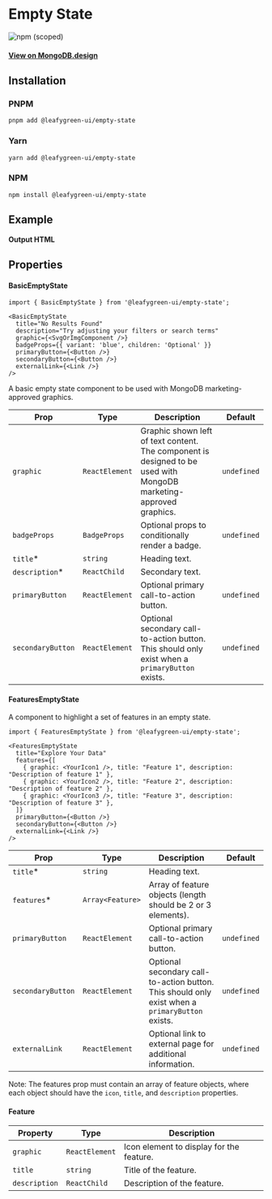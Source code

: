 # Empty State

![npm (scoped)](https://img.shields.io/npm/v/@leafygreen-ui/empty-state.svg)

#### [View on MongoDB.design](https://www.mongodb.design/component/empty-state/live-example/)

## Installation

### PNPM

```shell
pnpm add @leafygreen-ui/empty-state
```

### Yarn

```shell
yarn add @leafygreen-ui/empty-state
```

### NPM

```shell
npm install @leafygreen-ui/empty-state
```

## Example

**Output HTML**

## Properties

#### BasicEmptyState

```
import { BasicEmptyState } from '@leafygreen-ui/empty-state';

<BasicEmptyState
  title="No Results Found"
  description="Try adjusting your filters or search terms"
  graphic={<SvgOrImgComponent />}
  badgeProps={{ variant: 'blue', children: 'Optional' }}
  primaryButton={<Button />}
  secondaryButton={<Button />}
  externalLink={<Link />}
/>

```

A basic empty state component to be used with MongoDB marketing-approved graphics.

| Prop              | Type           | Description                                                                                                        | Default     |
| ----------------- | -------------- | ------------------------------------------------------------------------------------------------------------------ | ----------- |
| `graphic`         | `ReactElement` | Graphic shown left of text content. The component is designed to be used with MongoDB marketing-approved graphics. | `undefined` |
| `badgeProps`      | `BadgeProps`   | Optional props to conditionally render a badge.                                                                    | `undefined` |
| `title`\*         | `string`       | Heading text.                                                                                                      |             |
| `description`\*   | `ReactChild`   | Secondary text.                                                                                                    |             |
| `primaryButton`   | `ReactElement` | Optional primary call-to-action button.                                                                            | `undefined` |
| `secondaryButton` | `ReactElement` | Optional secondary call-to-action button. This should only exist when a `primaryButton` exists.                    | `undefined` |

#### FeaturesEmptyState

A component to highlight a set of features in an empty state.

```
import { FeaturesEmptyState } from '@leafygreen-ui/empty-state';

<FeaturesEmptyState
  title="Explore Your Data"
  features={[
    { graphic: <YourIcon1 />, title: "Feature 1", description: "Description of feature 1" },
    { graphic: <YourIcon2 />, title: "Feature 2", description: "Description of feature 2" },
    { graphic: <YourIcon3 />, title: "Feature 3", description: "Description of feature 3" },
  ]}
  primaryButton={<Button />}
  secondaryButton={<Button />}
  externalLink={<Link />}
/>

```

| Prop              | Type             | Description                                                                                     | Default     |
| ----------------- | ---------------- | ----------------------------------------------------------------------------------------------- | ----------- |
| `title`\*         | `string`         | Heading text.                                                                                   |             |
| `features`\*      | `Array<Feature>` | Array of feature objects (length should be 2 or 3 elements).                                    |             |
| `primaryButton`   | `ReactElement`   | Optional primary call-to-action button.                                                         | `undefined` |
| `secondaryButton` | `ReactElement`   | Optional secondary call-to-action button. This should only exist when a `primaryButton` exists. | `undefined` |
| `externalLink`    | `ReactElement`   | Optional link to external page for additional information.                                      | `undefined` |

Note: The features prop must contain an array of feature objects, where each object should have the `icon`, `title`, and `description` properties.

#### Feature

| Property      | Type           | Description                              |
| ------------- | -------------- | ---------------------------------------- |
| `graphic`     | `ReactElement` | Icon element to display for the feature. |
| `title`       | `string`       | Title of the feature.                    |
| `description` | `ReactChild`   | Description of the feature.              |
